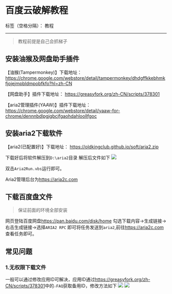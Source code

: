 # 百度云破解教程

标签（空格分隔）： 教程

---
> 教程前提是自己会抓梯子

## 安装油猴及网盘助手插件

【油猴(Tampermonkey)】下载地址：
<https://chrome.google.com/webstore/detail/tampermonkey/dhdgffkkebhmkfjojejmpbldmpobfkfo?hl=zh-CN>

【网盘助手】插件下载地址：
<https://greasyfork.org/zh-CN/scripts/378301>

【aria2管理插件(YAAW)】插件下载地址：
<https://chrome.google.com/webstore/detail/yaaw-for-chrome/dennnbdlpgjgbcjfgaohdahloollfgoc>

## 安装aria2下载软件

【aria2(已配置好)】下载地址：
<https://oldkingclub.github.io/soft/aria2.zip>

下载好后将软件解压到`D:\aria2`目录
解压后文件如下
![](https://oldkingclub.github.io/public_images/aria2_files.png)

双击`Aria2Run.vbs`运行即可。

Aria2管理后台为<https://aria2c.com>

## 下载百度盘文件

> 保证前面的环境全部安装

网页登陆百度网盘<https://pan.baidu.com/disk/home>
勾选下载内容->生成链接->右击生成链接->选择`ARIA2 RPC`
即可将任务发送到`aria2`,前往<https://aria2c.com>查看任务即可。

## 常见问题

### 1.无权限下载文件

一般可以通过修改应用ID可解决，应用ID通过<https://greasyfork.org/zh-CN/scripts/378301>中的`☆FAQ`获取备用ID，修改方法如下
![](https://oldkingclub.github.io/public_images/aria2_baidupan_change_id_1.png)
![](https://oldkingclub.github.io/public_images/aria2_baidupan_change_id_2.png)
